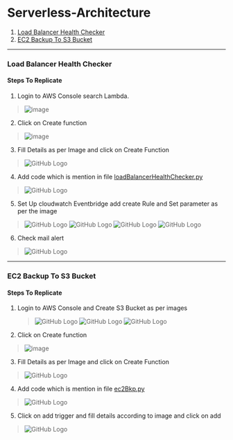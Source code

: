 # Serverless-Architecture
1. [Load Balancer Health Checker](#load-balancer-health-checker)
2. [EC2 Backup To S3 Bucket](#ec2-backup-to-s3-bucket)
   
---
### Load Balancer Health Checker
#### Steps To Replicate

1. Login to AWS Console search Lambda.
  > ![image](https://github.com/patilajayv/Serverless-Architecture/blob/main/SearchLambda.png)


2. Click on Create function
  > ![image](https://github.com/patilajayv/Serverless-Architecture/blob/main/createLambdaFuction.png)
   
   
3. Fill Details as per Image and click on Create Function
  > ![GitHub Logo](https://github.com/patilajayv/Serverless-Architecture/blob/main/detailsLambda.png)
  

4. Add code which is mention in file [loadBalancerHealthChecker.py](https://github.com/patilajayv/Serverless-Architecture/blob/main/loadBalancerHealthChecker.py)
 > ![GitHub Logo](https://github.com/patilajayv/Serverless-Architecture/blob/main/codeLambda.png)

5. Set Up cloudwatch Eventbridge add create Rule and Set parameter as per the image
 > ![GitHub Logo](https://github.com/patilajayv/Serverless-Architecture/blob/main/CW_1.png)
 > ![GitHub Logo](https://github.com/patilajayv/Serverless-Architecture/blob/main/CW_2.png)
 > ![GitHub Logo](https://github.com/patilajayv/Serverless-Architecture/blob/main/CW_3.png)
 > ![GitHub Logo](https://github.com/patilajayv/Serverless-Architecture/blob/main/CW_4.png)
   
   
6. Check mail alert
 > ![GitHub Logo](https://github.com/patilajayv/Serverless-Architecture/blob/main/mailNotification.png)


 ---
 ### EC2 Backup To S3 Bucket
#### Steps To Replicate

1. Login to AWS Console and Create S3 Bucket as per images
   > ![GitHub Logo](https://github.com/patilajayv/Serverless-Architecture/blob/main/S3_1.png)
   > ![GitHub Logo](https://github.com/patilajayv/Serverless-Architecture/blob/main/S3_2.png)
   > ![GitHub Logo](https://github.com/patilajayv/Serverless-Architecture/blob/main/S3_3.png)
2. Click on Create function
  > ![image](https://github.com/patilajayv/Serverless-Architecture/blob/main/createLambdaFuction.png)
   
   
3. Fill Details as per Image and click on Create Function
  > ![GitHub Logo](https://github.com/patilajayv/Serverless-Architecture/blob/main/detailsLambda.png)
  

4. Add code which is mention in file [ec2Bkp.py](https://github.com/patilajayv/Serverless-Architecture/blob/main/ec2Bkp.py)
 > ![GitHub Logo](https://github.com/patilajayv/Serverless-Architecture/blob/main/codeLambda.png)


5. Click on add trigger and fill details according to image and click on add
> ![GitHub Logo](https://github.com/patilajayv/Serverless-Architecture/blob/main/Env_trigge_rule.png)
   



